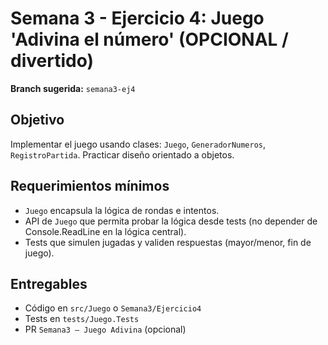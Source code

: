 # Semana 3 - Ejercicio 4: Juego 'Adivina el número' (OPCIONAL / divertido)

**Branch sugerida:** `semana3-ej4`

## Objetivo
Implementar el juego usando clases: `Juego`, `GeneradorNumeros`, `RegistroPartida`. Practicar diseño orientado a objetos.

## Requerimientos mínimos
- `Juego` encapsula la lógica de rondas e intentos.
- API de `Juego` que permita probar la lógica desde tests (no depender de Console.ReadLine en la lógica central).
- Tests que simulen jugadas y validen respuestas (mayor/menor, fin de juego).

## Entregables
- Código en `src/Juego` o `Semana3/Ejercicio4`
- Tests en `tests/Juego.Tests`
- PR `Semana3 – Juego Adivina` (opcional)
